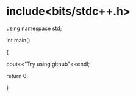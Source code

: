 # include<bits/stdc++.h>
using namespace std;

int main()

{

cout<<"Try using github"<<endl;

return 0;

}
